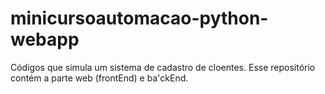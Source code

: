 # minicursoautomacao-python-webapp
Códigos que simula um sistema de cadastro de cloentes. Esse repositório contém a parte web (frontEnd) e ba'ckEnd.
